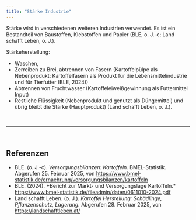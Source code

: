 ```yaml
---
title: "Stärke Industrie"
---
```


Stärke wird in verschiedenen weiteren Industrien verwendet. Es ist ein Bestandteil von Baustoffen, Klebstoffen und Papier (BLE, o. J.-c; Land schafft Leben, o. J.).

Stärkeherstellung:
  - Waschen,
  - Zerreiben zu Brei, abtrennen von Fasern (Kartoffelpülpe als Nebenprodukt: Kartoffelfasern als Produkt für die Lebensmittelindustrie und für Tierfutter (BLE, 2024))
  - Abtrennen von Fruchtwasser (Kartoffeleiweißgewinnung als Futtermittel Input)
  - Restliche Flüssigkeit (Nebenprodukt und genutzt als Düngemittel) und übrig bleibt die Stärke (Hauptprodukt) (Land schafft Leben, o. J.).



<br>

---

<br> 

## Referenzen
- BLE. (o. J.-c). *Versorgungsbilanzen: Kartoffeln.* BMEL-Statistik. Abgerufen 25. Februar 2025, von <https://www.bmel-statistik.de/ernaehrung/versorgungsbilanzen/kartoffeln>
- BLE. (2024). +Bericht zur Markt- und Versorgungslage Kartoffeln.* <https://www.bmel-statistik.de/fileadmin/daten/0611010-2024.pdf>
- Land schafft Leben. (o. J.). *Kartoffel Herstellung: Schädlinge, Pflanzenschutz, Lagerung.* Abgerufen 28. Februar 2025, von <https://landschafftleben.at/>
